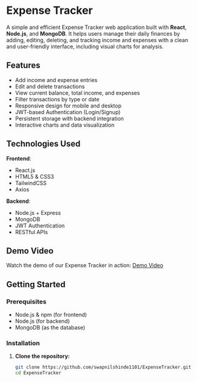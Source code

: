 # Expense Tracker

A simple and efficient Expense Tracker web application built with **React**, **Node.js**, and **MongoDB**. It helps users manage their daily finances by adding, editing, deleting, and tracking income and expenses with a clean and user-friendly interface, including visual charts for analysis.

## Features

- Add income and expense entries
- Edit and delete transactions
- View current balance, total income, and expenses
- Filter transactions by type or date
- Responsive design for mobile and desktop
- JWT-based Authentication (Login/Signup)
- Persistent storage with backend integration
- Interactive charts and data visualization

## Technologies Used

**Frontend**:
- React.js
- HTML5 & CSS3
- TailwindCSS 
- Axios

**Backend**:
- Node.js + Express 
- MongoDB
- JWT Authentication
- RESTful APIs

## Demo Video 
Watch the demo of our Expense Tracker in action:
[Demo Video](https://drive.google.com/drive/folders/1PID0b90G1ypQmcBxPWG1glDMk-YYJ7JM)

## Getting Started

### Prerequisites

- Node.js & npm (for frontend)
- Node.js (for backend)
- MongoDB (as the database)

### Installation

1. **Clone the repository:**
   ```bash
   git clone https://github.com/swapnilshinde1101/ExpenseTracker.git
   cd ExpenseTracker
